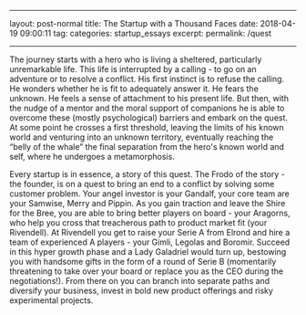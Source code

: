 
---

layout: post-normal
title: The Startup with a Thousand Faces
date:   2018-04-19 09:00:11
tag: 
categories: startup_essays
excerpt: 
permalink: /quest

---


The journey starts with a hero who is living a sheltered, particularly unremarkable life. This life is interrupted by a calling - to go on an adventure or to resolve a conflict. His first instinct is to refuse the calling. He wonders whether he is fit to adequately answer it. He fears the unknown. He feels a sense of attachment to his present life.  But then, with the nudge of a mentor and the moral support of companions he is able to overcome these (mostly psychological) barriers and embark on the quest. At some point he crosses a first threshold, leaving the limits of his known world and venturing into an unknown territory, eventually reaching the “belly of the whale”  the final separation from the hero's known world and self, where he undergoes a metamorphosis. 

Every startup is in essence, a story of this quest. The Frodo of the story -  the founder, is on a quest to bring an end to a conflict by solving some customer problem. Your angel investor is your Gandalf, your core team are your Samwise, Merry and Pippin. As you gain traction and leave the Shire for the Bree, you are able to bring better players on board - your Aragorns, who help you cross that treacherous path to product market fit (your Rivendell). At Rivendell you get to raise your Serie A from Elrond and hire a team of experienced A players - your Gimli, Legolas and Boromir. Succeed in this hyper growth phase and a Lady Galadriel would turn up, bestowing you with handsome gifts in the form of a round of Serie B (momentarily threatening to take over your board or replace you as the CEO during the negotiations!). From there on you can branch into separate paths and diversify your business, invest in bold new product offerings and risky experimental projects.